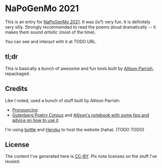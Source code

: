 # NaPoGenMo 2021 

This is an entry for [NaPoGenMo 2021](https://github.com/NaPoGenMo/NaPoGenMo2021). It was (is?) very fun. It is definitely very silly. Strongly recommended to read the poems aloud dramatically -- it makes them sound _artistic_ (most of the time).

You can see and interact with it at TODO URL.

## tl;dr

This is basically a bunch of awesome and fun tools built by [Allison Parrish](https://www.decontextualize.com/), repackaged.

## Credits

Like I noted, used a bunch of stuff built by Allison Parrish:

* [Pronouncing](https://pypi.org/project/pronouncing/)
* [Gutenberg Poetry Corpus](https://github.com/aparrish/gutenberg-poetry-corpus) and [Allison's notebook with some tips and advice on how to use it](https://github.com/aparrish/gutenberg-poetry-corpus/blob/master/quick-experiments.ipynb)

I'm using [bottle]() and [Heroku]() to host the website (haha). (TODO TODO)

## License

The content I've generated here is [CC-BY](https://creativecommons.org/licenses/by/4.0/). Pls note licenses on the stuff I've reused. 


